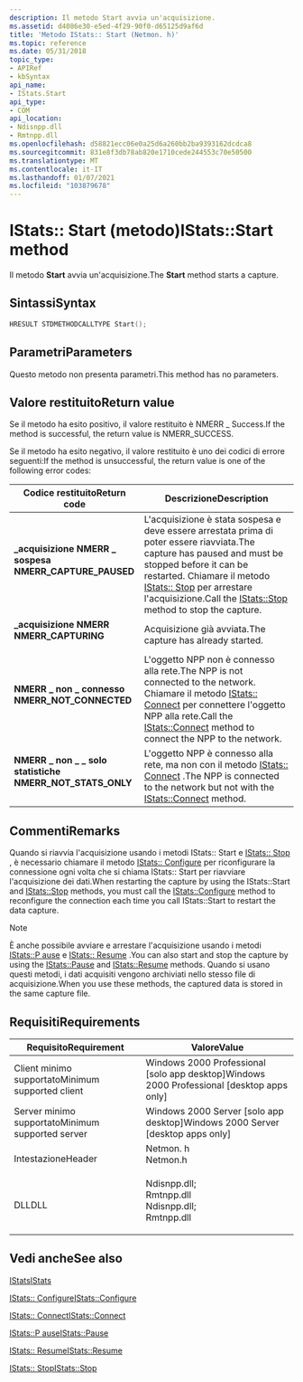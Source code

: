```yaml
---
description: Il metodo Start avvia un'acquisizione.
ms.assetid: d4086e30-e5ed-4f29-90f0-d65125d9af6d
title: 'Metodo IStats:: Start (Netmon. h)'
ms.topic: reference
ms.date: 05/31/2018
topic_type:
- APIRef
- kbSyntax
api_name:
- IStats.Start
api_type:
- COM
api_location:
- Ndisnpp.dll
- Rmtnpp.dll
ms.openlocfilehash: d58821ecc06e0a25d6a260bb2ba9393162dcdca8
ms.sourcegitcommit: 831e8f3db78ab820e1710cede244553c70e50500
ms.translationtype: MT
ms.contentlocale: it-IT
ms.lasthandoff: 01/07/2021
ms.locfileid: "103879678"
---
```

# <a name="istatsstart-method"></a><span data-ttu-id="a2fdb-103">IStats:: Start (metodo)</span><span class="sxs-lookup"><span data-stu-id="a2fdb-103">IStats::Start method</span></span>

<span data-ttu-id="a2fdb-104">Il metodo **Start** avvia un'acquisizione.</span><span class="sxs-lookup"><span data-stu-id="a2fdb-104">The **Start** method starts a capture.</span></span>

## <a name="syntax"></a><span data-ttu-id="a2fdb-105">Sintassi</span><span class="sxs-lookup"><span data-stu-id="a2fdb-105">Syntax</span></span>


```C++
HRESULT STDMETHODCALLTYPE Start();
```



## <a name="parameters"></a><span data-ttu-id="a2fdb-106">Parametri</span><span class="sxs-lookup"><span data-stu-id="a2fdb-106">Parameters</span></span>

<span data-ttu-id="a2fdb-107">Questo metodo non presenta parametri.</span><span class="sxs-lookup"><span data-stu-id="a2fdb-107">This method has no parameters.</span></span>

## <a name="return-value"></a><span data-ttu-id="a2fdb-108">Valore restituito</span><span class="sxs-lookup"><span data-stu-id="a2fdb-108">Return value</span></span>

<span data-ttu-id="a2fdb-109">Se il metodo ha esito positivo, il valore restituito è NMERR \_ Success.</span><span class="sxs-lookup"><span data-stu-id="a2fdb-109">If the method is successful, the return value is NMERR\_SUCCESS.</span></span>

<span data-ttu-id="a2fdb-110">Se il metodo ha esito negativo, il valore restituito è uno dei codici di errore seguenti:</span><span class="sxs-lookup"><span data-stu-id="a2fdb-110">If the method is unsuccessful, the return value is one of the following error codes:</span></span>



| <span data-ttu-id="a2fdb-111">Codice restituito</span><span class="sxs-lookup"><span data-stu-id="a2fdb-111">Return code</span></span>                                                                                            | <span data-ttu-id="a2fdb-112">Descrizione</span><span class="sxs-lookup"><span data-stu-id="a2fdb-112">Description</span></span>                                                                                                                                            |
|--------------------------------------------------------------------------------------------------------|--------------------------------------------------------------------------------------------------------------------------------------------------------|
| <dl> <span data-ttu-id="a2fdb-113"><dt>**\_acquisizione NMERR \_ sospesa**</dt></span><span class="sxs-lookup"><span data-stu-id="a2fdb-113"><dt>**NMERR\_CAPTURE\_PAUSED**</dt></span></span> </dl>  | <span data-ttu-id="a2fdb-114">L'acquisizione è stata sospesa e deve essere arrestata prima di poter essere riavviata.</span><span class="sxs-lookup"><span data-stu-id="a2fdb-114">The capture has paused and must be stopped before it can be restarted.</span></span> <span data-ttu-id="a2fdb-115">Chiamare il metodo [IStats:: Stop](istats-stop.md) per arrestare l'acquisizione.</span><span class="sxs-lookup"><span data-stu-id="a2fdb-115">Call the [IStats::Stop](istats-stop.md) method to stop the capture.</span></span><br/> |
| <dl> <span data-ttu-id="a2fdb-116"><dt>**\_acquisizione NMERR**</dt></span><span class="sxs-lookup"><span data-stu-id="a2fdb-116"><dt>**NMERR\_CAPTURING**</dt></span></span> </dl>        | <span data-ttu-id="a2fdb-117">Acquisizione già avviata.</span><span class="sxs-lookup"><span data-stu-id="a2fdb-117">The capture has already started.</span></span><br/>                                                                                                            |
| <dl> <span data-ttu-id="a2fdb-118"><dt>**NMERR \_ non \_ connesso**</dt></span><span class="sxs-lookup"><span data-stu-id="a2fdb-118"><dt>**NMERR\_NOT\_CONNECTED**</dt></span></span> </dl>   | <span data-ttu-id="a2fdb-119">L'oggetto NPP non è connesso alla rete.</span><span class="sxs-lookup"><span data-stu-id="a2fdb-119">The NPP is not connected to the network.</span></span> <span data-ttu-id="a2fdb-120">Chiamare il metodo [IStats:: Connect](istats-connect.md) per connettere l'oggetto NPP alla rete.</span><span class="sxs-lookup"><span data-stu-id="a2fdb-120">Call the [IStats::Connect](istats-connect.md) method to connect the NPP to the network.</span></span><br/>           |
| <dl> <span data-ttu-id="a2fdb-121"><dt>**NMERR \_ non \_ \_ solo statistiche**</dt></span><span class="sxs-lookup"><span data-stu-id="a2fdb-121"><dt>**NMERR\_NOT\_STATS\_ONLY**</dt></span></span> </dl> | <span data-ttu-id="a2fdb-122">L'oggetto NPP è connesso alla rete, ma non con il metodo [IStats:: Connect](istats-connect.md) .</span><span class="sxs-lookup"><span data-stu-id="a2fdb-122">The NPP is connected to the network but not with the [IStats::Connect](istats-connect.md) method.</span></span><br/>                                          |



 

## <a name="remarks"></a><span data-ttu-id="a2fdb-123">Commenti</span><span class="sxs-lookup"><span data-stu-id="a2fdb-123">Remarks</span></span>

<span data-ttu-id="a2fdb-124">Quando si riavvia l'acquisizione usando i metodi IStats:: Start e [IStats:: Stop](istats-stop.md) , è necessario chiamare il metodo [IStats:: Configure](istats-configure.md) per riconfigurare la connessione ogni volta che si chiama IStats:: Start per riavviare l'acquisizione dei dati.</span><span class="sxs-lookup"><span data-stu-id="a2fdb-124">When restarting the capture by using the IStats::Start and [IStats::Stop](istats-stop.md) methods, you must call the [IStats::Configure](istats-configure.md) method to reconfigure the connection each time you call IStats::Start to restart the data capture.</span></span>

> [!Note]  
> <span data-ttu-id="a2fdb-125">È anche possibile avviare e arrestare l'acquisizione usando i metodi [IStats::P ause](istats-pause.md) e [IStats:: Resume](istats-resume.md) .</span><span class="sxs-lookup"><span data-stu-id="a2fdb-125">You can also start and stop the capture by using the [IStats::Pause](istats-pause.md) and [IStats::Resume](istats-resume.md) methods.</span></span> <span data-ttu-id="a2fdb-126">Quando si usano questi metodi, i dati acquisiti vengono archiviati nello stesso file di acquisizione.</span><span class="sxs-lookup"><span data-stu-id="a2fdb-126">When you use these methods, the captured data is stored in the same capture file.</span></span>

 

## <a name="requirements"></a><span data-ttu-id="a2fdb-127">Requisiti</span><span class="sxs-lookup"><span data-stu-id="a2fdb-127">Requirements</span></span>



| <span data-ttu-id="a2fdb-128">Requisito</span><span class="sxs-lookup"><span data-stu-id="a2fdb-128">Requirement</span></span> | <span data-ttu-id="a2fdb-129">Valore</span><span class="sxs-lookup"><span data-stu-id="a2fdb-129">Value</span></span> |
|-------------------------------------|----------------------------------------------------------------------------------------------------------------------------------------------------------|
| <span data-ttu-id="a2fdb-130">Client minimo supportato</span><span class="sxs-lookup"><span data-stu-id="a2fdb-130">Minimum supported client</span></span><br/> | <span data-ttu-id="a2fdb-131">Windows 2000 Professional \[solo app desktop\]</span><span class="sxs-lookup"><span data-stu-id="a2fdb-131">Windows 2000 Professional \[desktop apps only\]</span></span><br/>                                                                                               |
| <span data-ttu-id="a2fdb-132">Server minimo supportato</span><span class="sxs-lookup"><span data-stu-id="a2fdb-132">Minimum supported server</span></span><br/> | <span data-ttu-id="a2fdb-133">Windows 2000 Server \[solo app desktop\]</span><span class="sxs-lookup"><span data-stu-id="a2fdb-133">Windows 2000 Server \[desktop apps only\]</span></span><br/>                                                                                                     |
| <span data-ttu-id="a2fdb-134">Intestazione</span><span class="sxs-lookup"><span data-stu-id="a2fdb-134">Header</span></span><br/>                   | <dl> <span data-ttu-id="a2fdb-135"><dt>Netmon. h</dt></span><span class="sxs-lookup"><span data-stu-id="a2fdb-135"><dt>Netmon.h</dt></span></span> </dl>                                                                      |
| <span data-ttu-id="a2fdb-136">DLL</span><span class="sxs-lookup"><span data-stu-id="a2fdb-136">DLL</span></span><br/>                      | <dl> <span data-ttu-id="a2fdb-137"><dt>Ndisnpp.dll; </dt> <dt>Rmtnpp.dll</dt></span><span class="sxs-lookup"><span data-stu-id="a2fdb-137"><dt>Ndisnpp.dll; </dt> <dt>Rmtnpp.dll</dt></span></span> </dl> |



## <a name="see-also"></a><span data-ttu-id="a2fdb-138">Vedi anche</span><span class="sxs-lookup"><span data-stu-id="a2fdb-138">See also</span></span>

<dl> <dt>

[<span data-ttu-id="a2fdb-139">IStats</span><span class="sxs-lookup"><span data-stu-id="a2fdb-139">IStats</span></span>](istats.md)
</dt> <dt>

[<span data-ttu-id="a2fdb-140">IStats:: Configure</span><span class="sxs-lookup"><span data-stu-id="a2fdb-140">IStats::Configure</span></span>](istats-configure.md)
</dt> <dt>

[<span data-ttu-id="a2fdb-141">IStats:: Connect</span><span class="sxs-lookup"><span data-stu-id="a2fdb-141">IStats::Connect</span></span>](istats-connect.md)
</dt> <dt>

[<span data-ttu-id="a2fdb-142">IStats::P ause</span><span class="sxs-lookup"><span data-stu-id="a2fdb-142">IStats::Pause</span></span>](istats-pause.md)
</dt> <dt>

[<span data-ttu-id="a2fdb-143">IStats:: Resume</span><span class="sxs-lookup"><span data-stu-id="a2fdb-143">IStats::Resume</span></span>](istats-resume.md)
</dt> <dt>

[<span data-ttu-id="a2fdb-144">IStats:: Stop</span><span class="sxs-lookup"><span data-stu-id="a2fdb-144">IStats::Stop</span></span>](istats-stop.md)
</dt> </dl>

 

 




